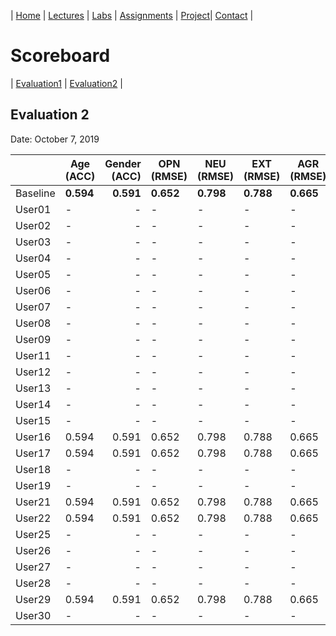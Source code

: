
| [Home](../index.md) | [Lectures](../lectures.md) | [Labs](../labs.md) | [Assignments](../assignments.md) | [Project](../project.md)| [Contact](../contact.md) |


# Scoreboard

| [Evaluation1](evaluation1.md) | [Evaluation2](evaluation2.md) |

## Evaluation 2

Date: October 7, 2019


|       | Age (ACC) | Gender (ACC) | OPN (RMSE) | NEU (RMSE) | EXT (RMSE) | AGR (RMSE) | CON (RMSE) | Grade |
|-------|--------------|----------:|------------|------------|------------|------------|------------|-------|
| Baseline|**0.594**|**0.591**|**0.652**|**0.798**|**0.788**|**0.665**|**0.734**|-|
| User01 |-|-|-|-|-|-|-|-|
| User02 |-|-|-|-|-|-|-|-|
| User03 |-|-|-|-|-|-|-|-|
| User04 |-|-|-|-|-|-|-|-|
| User05 |-|-|-|-|-|-|-|-|
| User06 |-|-|-|-|-|-|-|-|
| User07 |-|-|-|-|-|-|-|-|
| User08 |-|-|-|-|-|-|-|-|
| User09 |-|-|-|-|-|-|-|-|
| User11 |-|-|-|-|-|-|-|-|
| User12 |-|-|-|-|-|-|-|-|
| User13 |-|-|-|-|-|-|-|-|
| User14 |-|-|-|-|-|-|-|-|
| User15 |-|-|-|-|-|-|-|-|
| User16 |0.594|0.591|0.652|0.798|0.788|0.665|0.734| ✅|
| User17 |0.594|0.591|0.652|0.798|0.788|0.665|0.734| ✅|
| User18 |-|-|-|-|-|-|-|-|
| User19 |-|-|-|-|-|-|-|-|
| User21 |0.594|0.591|0.652|0.798|0.788|0.665|0.734| ✅|
| User22 |0.594|0.591|0.652|0.798|0.788|0.665|0.734| ✅|
| User25 |-|-|-|-|-|-|-|-|
| User26 |-|-|-|-|-|-|-|-|
| User27 |-|-|-|-|-|-|-|-|
| User28 |-|-|-|-|-|-|-|-|
| User29 |0.594|0.591|0.652|0.798|0.788|0.665|0.734|-|
| User30 |-|-|-|-|-|-|-|-|
